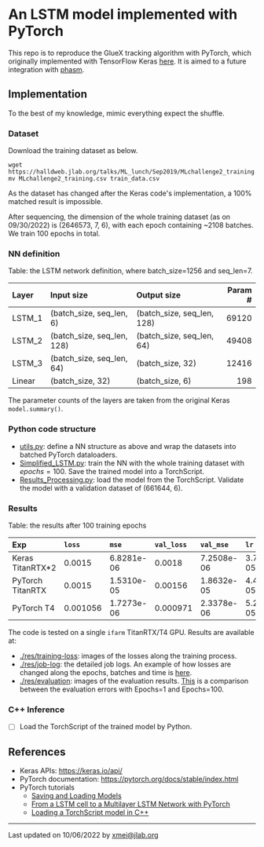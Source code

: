 # An LSTM model implemented with PyTorch

This repo is to reproduce the GlueX tracking algorithm with PyTorch, which originally implemented with
 TensorFlow Keras [here](https://github.com/nathanwbrei/phasm/blob/main/python/2022.05.29_GlueX_tracking_v0.1.ipynb).
 It is aimed to a future integration with [phasm](https://github.com/nathanwbrei/phasm).

## Implementation
To the best of my knowledge, mimic everything expect the shuffle.

### Dataset
Download the training dataset as below.

```commandline
wget https://halldweb.jlab.org/talks/ML_lunch/Sep2019/MLchallenge2_training.csv
mv MLchallenge2_training.csv train_data.csv
```
As the dataset has changed after the Keras code's implementation, a 100%
 matched result is impossible.

After sequencing, the dimension of the whole training dataset (as on 09/30/2022) is (2646573, 7, 6), with
 each epoch containing ~2108 batches. We train 100 epochs in total.

### NN definition
Table: the LSTM network definition, where batch_size=1256 and seq_len=7.

| Layer   | Input size                 | Output size                  | Param # |
|:--------|:---------------------------|:-----------------------------|--------:|
| LSTM_1  | (batch_size, seq_len, 6)   | (batch_size, seq_len, 128)   |   69120 | 
| LSTM_2  | (batch_size, seq_len, 128) | (batch_size, seq_len, 64)    |   49408 |  
| LSTM_3  | (batch_size, seq_len, 64)  | (batch_size, 32)             |   12416 |
| Linear  | (batch_size, 32)           | (batch_size, 6)              |     198 |

The parameter counts of the layers are taken from the original Keras `model.summary()`.

### Python code structure
- [utils.py](python/utils.py): define a NN structure as above and wrap the datasets into batched PyTorch dataloaders.
- [Simplified_LSTM.py](python/Simplified_LSTM.py): train the NN with the whole training dataset with $epochs=100$.
 Save the trained model into a TorchScript.
- [Results_Processing.py](python/Results_Processing.py): load the model from the TorchScript.
 Validate the model with a validation dataset of (661644, 6).


### Results

Table: the results after 100 training epochs

| Exp              | `loss`   | `mse`      | `val_loss` | `val_mse`  | `lr`        |     Time |        `X` size |
|:-----------------|:---------|:-----------|:-----------|:-----------|:------------|---------:|----------------:|
| Keras TitanRTX*2 | 0.0015   | 6.8281e-06 | 0.0018     | 7.2508e-06 | 3.7715e-05  | ~15 mins | (1910698, 7, 6) |
| PyTorch TitanRTX | 0.0015   | 1.5310e-05 | 0.00156    | 1.8632e-05 | 4.4371e-05  | ~50 mins | (2646573, 7, 6) |
| PyTorch T4       | 0.001056 | 1.7273e-06 | 0.000971   | 2.3378e-06 | 5.22006e-05 | ~60 mins | (2646573, 7, 6) |


The code is tested on a single `ifarm` TitanRTX/T4 GPU. Results are available at:
- [./res/training-loss](./res/training-loss): images of the losses along the training process.
- [./res/job-log](./res/job-log): the detailed job logs. An example of
 how losses are changed along the epochs, batches and time is [here](./res/job-log/train-full_65238781_TitanRTX.log).
- [./res/evaluation](./res/evaluation): images of the evaluation results. [This](./res/evaluation/cmp.md) is
 a comparison between the evaluation errors with Epochs=1 and Epochs=100.

### C++ Inference
- [ ] Load the TorchScript of the trained model by Python.

## References
- Keras APIs: https://keras.io/api/
- PyTorch documentation: https://pytorch.org/docs/stable/index.html
- PyTorch tutorials
  - [Saving and Loading Models](https://pytorch.org/tutorials/beginner/saving_loading_models.html)
  - [From a LSTM cell to a Multilayer LSTM Network with PyTorch](https://towardsdatascience.com/from-a-lstm-cell-to-a-multilayer-lstm-network-with-pytorch-2899eb5696f3)
  - [Loading a TorchScript model in C++](https://pytorch.org/tutorials/advanced/cpp_export.html)

---
Last updated on 10/06/2022 by xmei@jlab.org

